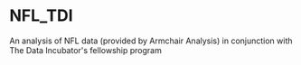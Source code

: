 # NFL_TDI
An analysis of NFL data (provided by Armchair Analysis) in conjunction with The Data Incubator's fellowship program
